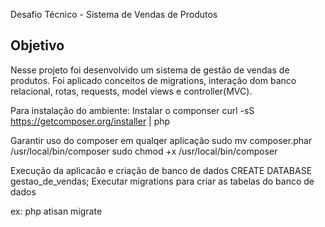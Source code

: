 Desafio Técnico - Sistema de Vendas de Produtos

## Objetivo

Nesse projeto foi desenvolvido um sistema de gestão de vendas de produtos.
Foi aplicado conceitos de migrations, interação dom banco relacional, rotas, requests, model views e controller(MVC).

Para instalação do ambiente:
Instalar o componser
curl -sS https://getcomposer.org/installer | php

Garantir uso do composer em qualqer aplicação
sudo mv composer.phar /usr/local/bin/composer
sudo chmod +x /usr/local/bin/composer


Execução da aplicacão e criação de banco de dados
CREATE DATABASE gestao_de_vendas;
Executar migrations para criar as tabelas do banco de dados 

ex: php atisan migrate

